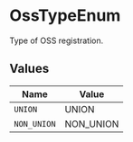 # OssTypeEnum

Type of OSS registration.


## Values

| Name        | Value       |
| ----------- | ----------- |
| `UNION`     | UNION       |
| `NON_UNION` | NON_UNION   |